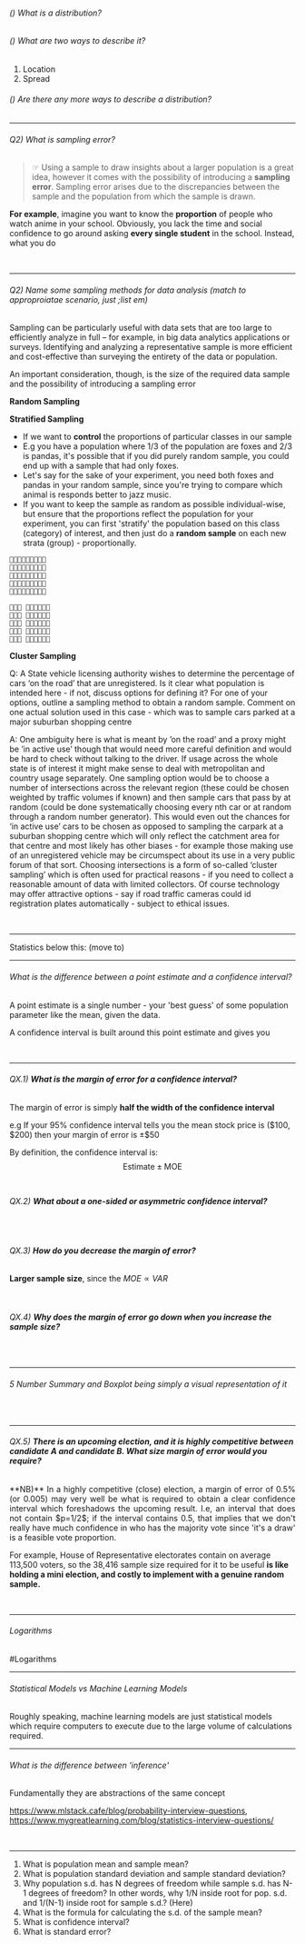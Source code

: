 ###### () What is a distribution? 


###### () What are two ways to describe it? 

1. Location
2. Spread

###### () Are there any more ways to describe a distribution? 

---

###### Q2) What is sampling error? 

> ☞ Using a sample to draw insights about a larger population is a great idea, however it comes with the possibility of introducing a **sampling error**. Sampling error arises due to the discrepancies between the sample and the population from which the sample is drawn.

**For example**, imagine you want to know the **proportion** of people who watch anime in your school. Obviously, you lack the time and social confidence to go around asking **every single student** in the school. Instead, what you do 

<br>

---

###### Q2) Name some sampling methods for data analysis (match to approproiatae scenario, just ;list em)

Sampling can be particularly useful with data sets that are too large to efficiently analyze in full – for example, in big data analytics applications or surveys. Identifying and analyzing a representative sample is more efficient and cost-effective than surveying the entirety of the data or population. 

An important consideration, though, is the size of the required data sample and the possibility of introducing a sampling error



**Random Sampling**


**Stratified Sampling**
- If we want to **control** the proportions of particular classes in our sample
- E.g you have a population where 1/3 of the population are foxes and 2/3 is pandas, it's possible that if you did purely random sample, you could end up with a sample that had only foxes. 
- Let's say for the sake of your experiment, you need both foxes and pandas in your random sample, since you're trying to compare which animal is responds better to jazz music. 
- If you want to keep the sample as random as possible individual-wise, but ensure that the proportions reflect the population for your experiment, you can first 'stratify' the population based on this class (category) of interest, and then just do a **random sample** on each new strata (group) - proportionally. 

```
🐼🐼🐼🐼🦊🐼🐼🐼🐼
🐼🐼🦊🦊🦊🐼🐼🦊🐼
🐼🐼🦊🦊🐼🦊🐼🐼🐼
🐼🐼🐼🦊🐼🐼🦊🦊🐼
🐼🦊🦊🐼🐼🐼🦊🐼🦊
```


```
🦊🦊🦊 🐼🐼🐼🐼🐼🐼
🦊🦊🦊 🐼🐼🐼🐼🐼🐼
🦊🦊🦊 🐼🐼🐼🐼🐼🐼
🦊🦊🦊 🐼🐼🐼🐼🐼🐼
🦊🦊🦊 🐼🐼🐼🐼🐼🐼
```


**Cluster Sampling**

Q: A State vehicle licensing authority wishes to determine the percentage of cars ‘on the road’ that are unregistered. Is it clear what population is intended here - if not, discuss options for defining it? For one of your options, outline a sampling method to obtain a random sample. Comment on one actual solution used in this case - which was to sample cars parked at a major suburban shopping centre 

A: One ambiguity here is what is meant by ’on the road’ and a proxy might be ’in active use’ though that would need more careful definition and would be hard to check without talking to the driver. If usage across the whole state is of interest it might make sense to deal with metropolitan and country usage separately. One sampling option would be to choose a number of intersections across the relevant region (these could be chosen weighted by traffic volumes if known) and then sample cars that pass by at random (could be done systematically choosing every nth car or at random through a random number generator). This would even out the chances for ‘in active use’ cars to be chosen as opposed to sampling the carpark at a suburban shopping centre which will only reflect the catchment area for that centre and most likely has other biases - for example those making use of an unregistered vehicle may be circumspect about its use in a very public forum of that sort. Choosing intersections is a form of so-called ‘cluster sampling’ which is often used for practical reasons - if you need to collect a reasonable amount of data with limited collectors. Of course technology may offer attractive options - say if road traffic cameras could id registration plates automatically - subject to ethical issues.


<br>

---

Statistics below this: (move to)

---

###### What is the difference between a point estimate and a confidence interval?

A point estimate is a single number - your 'best guess' of some population parameter like the mean, given the data. 

A confidence interval is built around this point estimate and gives you 

<br> 

---


###### QX.1) **What is the margin of error for a confidence interval?**

The margin of error is simply **half the width of the confidence interval**

e.g If your 95% confidence interval tells you the mean stock price is $(\$100, \$200)$ then your margin of error is $\pm \$50$

By definition, the confidence interval is: $$\text{Estimate} \pm \text{MOE}$$<br>

###### QX.2) **What about a one-sided or asymmetric confidence interval?**


<br>

###### QX.3) **How do you decrease the margin of error?**


**Larger sample size**, since the $MOE \propto VAR$

<br>

###### QX.4) **Why does the margin of error go down when you increase the sample size?**


<br>

---


###### 5 Number Summary and Boxplot being simply a visual representation of it 

<br>

---

###### QX.5) **There is an upcoming election, and it is highly competitive between candidate A and candidate B. What size margin of error would you require?**

<p style="text-align:justify;">**NB)** In a highly competitive (close) election, a margin of error of 0.5% (or 0.005) may very well be what is required to obtain a clear confidence interval which foreshadows the upcoming result. I.e, an interval that does not contain $p=1/2$; if the interval contains 0.5, that implies that we don't really have much confidence in who has the majority vote since 'it's a draw' is a feasible vote proportion.

For example, House of Representative electorates contain on average 113,500 voters, so the 38,416 sample size required for it to be useful **is like holding a mini election, and costly to implement with a genuine random sample.**</p>

<br>

---

###### Logarithms
#Logarithms



---

###### Statistical Models vs Machine Learning Models

Roughly speaking, machine learning models are just statistical models which require computers to execute due to the large volume of calculations required. 


---

###### What is the difference between 'inference' 

Fundamentally they are abstractions of the same concept 


https://www.mlstack.cafe/blog/probability-interview-questions, 
https://www.mygreatlearning.com/blog/statistics-interview-questions/

<br>

---

1. What is population mean and sample mean?
2. What is population standard deviation and sample standard deviation?
3. Why population s.d. has N degrees of freedom while sample s.d. has N-1 degrees of freedom? In other words, why 1/N inside root for pop. s.d. and 1/(N-1) inside root for sample s.d.? (Here)
4. What is the formula for calculating the s.d. of the sample mean?
5. What is confidence interval?
6. What is standard error?